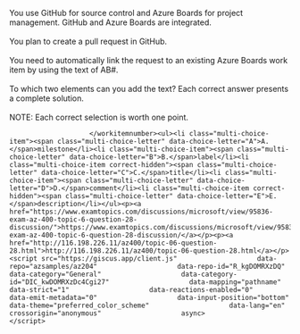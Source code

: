 You use GitHub for source control and Azure Boards for project management. GitHub and Azure Boards are integrated.<br/><br/>You plan to create a pull request in GitHub.<br/><br/>You need to automatically link the request to an existing Azure Boards work item by using the text of AB#<workitemnumber>.<br/><br/>To which two elements can you add the text? Each correct answer presents a complete solution.<br/><br/>NOTE: Each correct selection is worth one point.
							
						</workitemnumber><ul><li class="multi-choice-item"><span class="multi-choice-letter" data-choice-letter="A">A.</span>milestone</li><li class="multi-choice-item"><span class="multi-choice-letter" data-choice-letter="B">B.</span>label</li><li class="multi-choice-item correct-hidden"><span class="multi-choice-letter" data-choice-letter="C">C.</span>title</li><li class="multi-choice-item"><span class="multi-choice-letter" data-choice-letter="D">D.</span>comment</li><li class="multi-choice-item correct-hidden"><span class="multi-choice-letter" data-choice-letter="E">E.</span>description</li></ul><p><a href="https://www.examtopics.com/discussions/microsoft/view/95836-exam-az-400-topic-6-question-28-discussion/">https://www.examtopics.com/discussions/microsoft/view/95836-exam-az-400-topic-6-question-28-discussion/</a></p><p><a href="http://116.198.226.11/az400/topic-06-question-28.html">http://116.198.226.11/az400/topic-06-question-28.html</a></p><script src="https://giscus.app/client.js"                    data-repo="azsamples/az204"                    data-repo-id="R_kgDOMRXzDQ"                    data-category="General"                    data-category-id="DIC_kwDOMRXzDc4Cgi27"                    data-mapping="pathname"                    data-strict="1"                    data-reactions-enabled="0"                    data-emit-metadata="0"                    data-input-position="bottom"                    data-theme="preferred_color_scheme"                    data-lang="en"                    crossorigin="anonymous"                    async>                    </script>